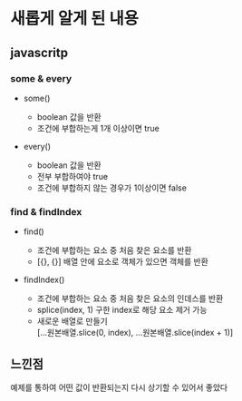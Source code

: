 # 새롭게 알게 된 내용

## javascritp

### some & every

- some()
  - boolean 값을 반환
  - 조건에 부합하는게 1개 이상이면 true

- every()
  - boolean 값을 반환
  - 전부 부합하여야 true
  - 조건에 부합하지 않는 경우가 1이상이면 false

### find & findIndex

- find()
  - 조건에 부합하는 요소 중 처음 찾은 요소를 반환
  - [{}, {}] 배열 안에 요소로 객체가 있으면 객체를 반환

- findIndex()
  - 조건에 부합하는 요소 중 처음 찾은 요소의 인데스를 반환
  - splice(index, 1) 구한 index로 해당 요소 제거 가능
  - 새로운 배열로 만들기  
  [...원본배열.slice(0, index), ...원본배열.slice(index + 1)]

## 느낀점

예제를 통하여 어떤 값이 반환되는지 다시 상기할 수 있어서 좋았다
